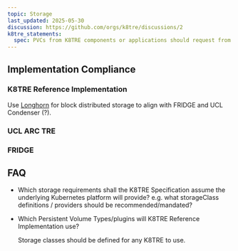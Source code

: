 ```yaml
---
topic: Storage
last_updated: 2025-05-30
discussion: https://github.com/orgs/k8tre/discussions/2
k8tre_statements:
  spec: PVCs from K8TRE components or applications should request from a set of pre-defined storage classes, not simply from the default storage class.  
---
```


## Implementation Compliance

### K8TRE Reference Implementation

Use [Longhorn](https://longhorn.io/docs/1.9.0/deploy/install/install-with-kubectl/) for block distributed storage to align with FRIDGE and UCL Condenser (?).

### UCL ARC TRE

### FRIDGE

## FAQ

- Which storage requirements shall the K8TRE Specification assume the underlying Kubernetes platform will provide? e.g. what storageClass definitions / providers should be recommended/mandated?

- Which Persistent Volume Types/plugins will K8TRE Reference Implementation use?

    Storage classes should be defined for any K8TRE to use.
